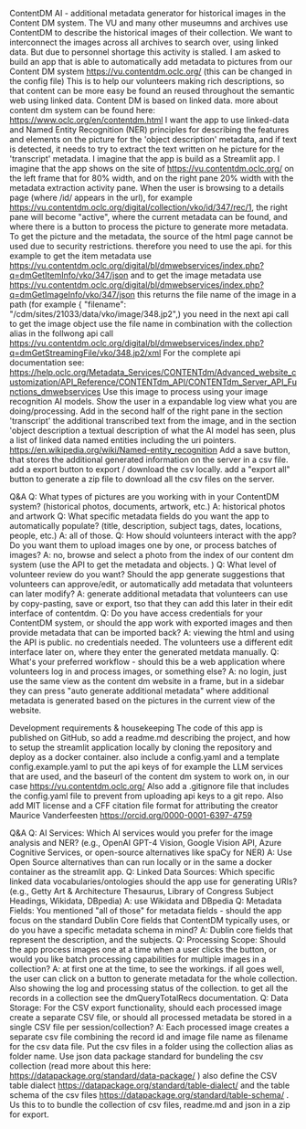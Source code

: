 ContentDM AI - additional metadata generator for historical images in the Content DM system.
The VU and many other museumns and archives use ContentDM to describe the historical images of their collection. We want to interconnect the images across all archives to search over, using linked data. But due to personnel shortage this activity is stalled.
I am asked to build an app that is able to automatically add metadata to pictures from our Content DM system https://vu.contentdm.oclc.org/ (this can be changed in the config file)
This is to help our volunteers making rich descriptions, so that content can be more easy be found an reused throughout the semantic web using linked data. 
Content DM is based on linked data. more about content dm system can be found here: https://www.oclc.org/en/contentdm.html
I want the app to use linked-data and Named Entity Recognition (NER) principles for describing the features and elements on the picture for the 'object description' metadata, and if text is detected, it needs to try to extract the text written on he picture for the 'transcript' metadata.
I imagine that the app is build as a Streamlit app.
I imagine that the app shows on the site of https://vu.contentdm.oclc.org/ on the left frame that for 80% width, and on the right pane 20% width with the metadata extraction activity pane.
When the user is browsing to a details page (where /id/ appears in the url), for example https://vu.contentdm.oclc.org/digital/collection/vko/id/347/rec/1, the right pane will become "active", where the current metadata can be found, and where there is a button to process the picture to generate more metadata.
To get the picture and the metadata, the source of the html page cannot be used due to security restrictions. therefore you need to use the api. for this example to get the item metadata use https://vu.contentdm.oclc.org/digital/bl/dmwebservices/index.php?q=dmGetItemInfo/vko/347/json and to get the image metadata use 
https://vu.contentdm.oclc.org/digital/bl/dmwebservices/index.php?q=dmGetImageInfo/vko/347/json this returns the file name of the image in a path (for example {
    "filename": "/cdm/sites/21033/data/vko/image/348.jp2",) you need in the next api call
 to get the image object use the file name in combination with the collection alias in the follwong api call https://vu.contentdm.oclc.org/digital/bl/dmwebservices/index.php?q=dmGetStreamingFile/vko/348.jp2/xml
For the complete api documentation see: https://help.oclc.org/Metadata_Services/CONTENTdm/Advanced_website_customization/API_Reference/CONTENTdm_API/CONTENTdm_Server_API_Functions_dmwebservices
Use this image to process using your image recognition AI models.
Show the user in a expandable log view what you are doing/processing.
Add in the second half of the right pane  in the section 'transcript' the additional transcribed text from the image, and in the section 'object description a textual description of what the AI model has seen, plus a list of linked data named entities including the uri pointers. https://en.wikipedia.org/wiki/Named-entity_recognition
Add a save button, that stores the additional generated information on the server in a csv file. add a export button to export / download the csv locally. add a "export all" button to generate a zip file to download all the csv files on the server.

Q&A
Q: What types of pictures are you working with in your ContentDM system? (historical photos, documents, artwork, etc.) 
	A: historical photos and artwork
Q: What specific metadata fields do you want the app to automatically populate? (title, description, subject tags, dates, locations, people, etc.) 
	A: all of those.
Q: How should volunteers interact with the app? Do you want them to upload images one by one, or process batches of images? 
	A: no, browse and select a photo from the index of our content dm system (use the API to get the metadata and objects. )
Q: What level of volunteer review do you want? Should the app generate suggestions that volunteers can approve/edit, or automatically add metadata that volunteers can later modify? 
	A: generate additional metadata that volunteers can use by copy-pasting, save or export, tso that they can add this later in their edit interface of contentdm.
Q: Do you have access credentials for your ContentDM system, or should the app work with exported images and then provide metadata that can be imported back? 
	A: viewing the html and using the API is public. no credentials needed. The volunteers use a different edit interface later on, where they enter the generated metdata manually.
Q: What's your preferred workflow - should this be a web application where volunteers log in and process images, or something else? 
	A: no login, just use the same view as the content dm website in a frame, but in a sidebar they can press "auto generate additional metadata" where additional metadata is generated based on the pictures in the current view of the website.

Development requirements & housekeeping
The code of this app is published on GitHub, so add a readme.md describing the project, and how to setup the streamlit application locally by cloning the repository and deploy as a docker container. also include a config.yaml and a template config.example.yaml to put the api keys of for example the LLM services that are used, and the baseurl of the content dm system to work on, in our case https://vu.contentdm.oclc.org/  Also add a .gitignore file that includes the config.yaml file to prevent from uploading api keys to a git repo. Also add MIT license and a CFF citation file format for attributing the creator Maurice Vanderfeesten https://orcid.org/0000-0001-6397-4759

Q&A
Q: AI Services: Which AI services would you prefer for the image analysis and NER? (e.g., OpenAI GPT-4 Vision, Google Vision API, Azure Cognitive Services, or open-source alternatives like spaCy for NER)
	A: Use Open Source alternatives than can run locally or in the same a docker container as the streamlit app.
Q: Linked Data Sources: Which specific linked data vocabularies/ontologies should the app use for generating URIs? (e.g., Getty Art & Architecture Thesaurus, Library of Congress Subject Headings, Wikidata, DBpedia)
	A: use Wikidata and DBpedia
Q: Metadata Fields: You mentioned "all of those" for metadata fields - should the app focus on the standard Dublin Core fields that ContentDM typically uses, or do you have a specific metadata schema in mind?
	A: Dublin core fields that represent the description, and the subjects.
Q: Processing Scope: Should the app process images one at a time when a user clicks the button, or would you like batch processing capabilities for multiple images in a collection?
	A: at first one at the time, to see the workings. if all goes well, the user can click on a button to generate metadata for the whole collection. Also showing the log and processing status of the collection. to get all the records in a collection see the dmQueryTotalRecs documentation. 
Q: Data Storage: For the CSV export functionality, should each processed image create a separate CSV file, or should all processed metadata be stored in a single CSV file per session/collection?
	A: Each processed image creates a separate csv file combining the record id and image file name as filename for the csv data file. Put the csv files in a folder using the collection alias as folder name. Use json data package standard for bundeling the csv collection (read more about this here: https://datapackage.org/standard/data-package/ ) also define the CSV table dialect https://datapackage.org/standard/table-dialect/ and the table schema of the csv files https://datapackage.org/standard/table-schema/ . Us this to to bundle the collection of csv files, readme.md and json in a zip for export. 